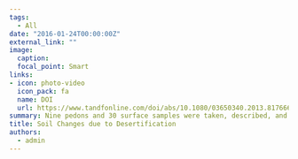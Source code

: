```yaml
---
tags:
  - All
date: "2016-01-24T00:00:00Z"
external_link: ""
image:
  caption: 
  focal_point: Smart
links:
- icon: photo-video
  icon_pack: fa
  name: DOI
  url: https://www.tandfonline.com/doi/abs/10.1080/03650340.2013.817666
summary: Nine pedons and 30 surface samples were taken, described, and analyzed to investigate the effect of desertification on soil quality indices, mineralogical, and micromorphological properties of three regions (desert, semi-desert, non-desert) in central Iran. 
title: Soil Changes due to Desertification
authors: 
  - admin
---
```


